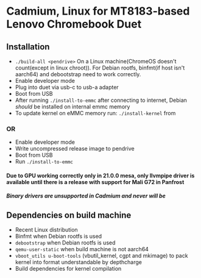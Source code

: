 # Cadmium, Linux for MT8183-based Lenovo Chromebook Duet

## Installation
- ``` ./build-all <pendrive> ``` On a Linux machine(ChromeOS doesn't count(except in linux chroot)). For Debian rootfs, binfmt(if host isn't aarch64) and debootstrap need to work correctly.
- Enable developer mode
- Plug <pendrive> into duet via usb-c to usb-a adapter
- Boot from USB
- After running ``` ./install-to-emmc ``` after connecting to internet, Debian _should_ be installed on internal emmc memory
- To update kernel on eMMC memory run: ```./install-kernel``` from <pendrive>

### OR
- Enable developer mode
- Write uncompressed release image to pendrive
- Boot from USB
- Run ```./install-to-emmc```

#### Due to GPU working correctly only in 21.0.0 mesa, only llvmpipe driver is available until there is a release with support for Mali G72 in Panfrost
#### *Binary drivers are unsupported in Cadmium and never will be*

## Dependencies on build machine
- Recent Linux distribution
- Binfmt when Debian rootfs is used
- ```debootstrap``` when Debian rootfs is used
- ```qemu-user-static``` when build machine is not aarch64
- ```vboot_utils u-boot-tools``` (vbutil_kernel, cgpt and mkimage) to pack kernel into format understandable by depthcharge
- Build dependencies for kernel compilation
